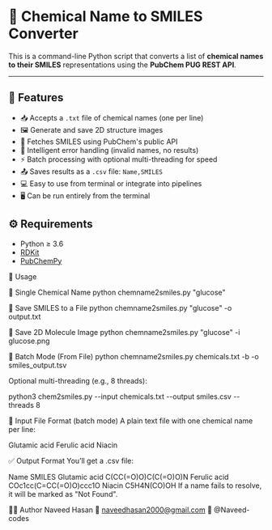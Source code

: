 # 🔬 Chemical Name to SMILES Converter

This is a command-line Python script that converts a list of **chemical names to their SMILES** representations using the **PubChem PUG REST API**.

---

## 📄 Features

- 📥 Accepts a `.txt` file of chemical names (one per line)
- 🖼️ Generate and save 2D structure images
- 🔄 Fetches SMILES using PubChem's public API
- 🧠 Intelligent error handling (invalid names, no results)
- ⚡ Batch processing with optional multi-threading for speed
- 📤 Saves results as a `.csv` file: `Name,SMILES`
- 💻 Easy to use from terminal or integrate into pipelines
- 🖥️ Can be run entirely from the terminal

## ⚙️ Requirements

- Python ≥ 3.6
- [RDKit](https://www.rdkit.org/)
- [PubChemPy](https://github.com/mcs07/PubChemPy)

🚀 Usage

📌 Single Chemical Name
python chemname2smiles.py "glucose"
  

📌 Save SMILES to a File
python chemname2smiles.py "glucose" -o output.txt


📌 Save 2D Molecule Image
python chemname2smiles.py "glucose" -i glucose.png


📌 Batch Mode (From File)
python chemname2smiles.py chemicals.txt -b -o smiles_output.tsv

Optional multi-threading (e.g., 8 threads):

python3 chem2smiles.py --input chemicals.txt --output smiles.csv --threads 8


📂 Input File Format (batch mode)
A plain text file with one chemical name per line:

Glutamic acid
Ferulic acid
Niacin

✅ Output Format
You’ll get a .csv file:


Name	SMILES
Glutamic acid	C(CC(=O)O)C(C(=O)O)N
Ferulic acid	COc1cc(C=CC(=O)O)ccc1O
Niacin	C5H4N(CO)OH
If a name fails to resolve, it will be marked as "Not Found".

🧑‍💻 Author
Naveed Hasan
📧 naveedhasan2000@gmail.com
🐙 @Naveed-codes
